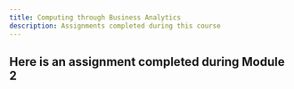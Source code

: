 ```yaml
---
title: Computing through Business Analytics
description: Assignments completed during this course
---
```


Here is an assignment completed during Module 2
- 

